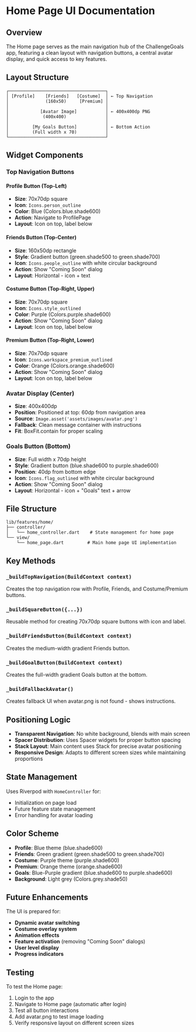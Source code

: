 # Home Page UI Documentation

## Overview

The Home page serves as the main navigation hub of the ChallengeGoals app, featuring a clean layout with navigation buttons, a central avatar display, and quick access to key features.

## Layout Structure

```
┌─────────────────────────────────────┐
│ [Profile]    [Friends]   [Costume]  │ ← Top Navigation
│              (160x50)     [Premium] │
│                                     │
│            [Avatar Image]           │ ← 400x400dp PNG
│             (400x400)               │
│                                     │
│         [My Goals Button]           │ ← Bottom Action
│         (Full width x 70)           │
└─────────────────────────────────────┘
```

## Widget Components

### Top Navigation Buttons

#### Profile Button (Top-Left)
- **Size**: 70x70dp square
- **Icon**: `Icons.person_outline`
- **Color**: Blue (Colors.blue.shade600)
- **Action**: Navigate to ProfilePage
- **Layout**: Icon on top, label below

#### Friends Button (Top-Center)
- **Size**: 160x50dp rectangle
- **Style**: Gradient button (green.shade500 to green.shade700)
- **Icon**: `Icons.people_outline` with white circular background
- **Action**: Show "Coming Soon" dialog
- **Layout**: Horizontal - icon + text

#### Costume Button (Top-Right, Upper)
- **Size**: 70x70dp square
- **Icon**: `Icons.style_outlined`
- **Color**: Purple (Colors.purple.shade600)
- **Action**: Show "Coming Soon" dialog
- **Layout**: Icon on top, label below

#### Premium Button (Top-Right, Lower)
- **Size**: 70x70dp square
- **Icon**: `Icons.workspace_premium_outlined`
- **Color**: Orange (Colors.orange.shade600)
- **Action**: Show "Coming Soon" dialog
- **Layout**: Icon on top, label below

### Avatar Display (Center)
- **Size**: 400x400dp
- **Position**: Positioned at top: 60dp from navigation area
- **Source**: `Image.asset('assets/images/avatar.png')`
- **Fallback**: Clean message container with instructions
- **Fit**: BoxFit.contain for proper scaling

### Goals Button (Bottom)
- **Size**: Full width x 70dp height
- **Style**: Gradient button (blue.shade600 to purple.shade600)
- **Position**: 40dp from bottom edge
- **Icon**: `Icons.flag_outlined` with white circular background
- **Action**: Show "Coming Soon" dialog
- **Layout**: Horizontal - icon + "Goals" text + arrow

## File Structure

```
lib/features/home/
├── controller/
│   └── home_controller.dart    # State management for home page
└── view/
    └── home_page.dart         # Main home page UI implementation
```

## Key Methods

### `_buildTopNavigation(BuildContext context)`
Creates the top navigation row with Profile, Friends, and Costume/Premium buttons.

### `_buildSquareButton({...})`
Reusable method for creating 70x70dp square buttons with icon and label.

### `_buildFriendsButton(BuildContext context)`
Creates the medium-width gradient Friends button.

### `_buildGoalButton(BuildContext context)`
Creates the full-width gradient Goals button at the bottom.

### `_buildFallbackAvatar()`
Creates fallback UI when avatar.png is not found - shows instructions.

## Positioning Logic

- **Transparent Navigation**: No white background, blends with main screen
- **Spacer Distribution**: Uses Spacer widgets for proper button spacing
- **Stack Layout**: Main content uses Stack for precise avatar positioning
- **Responsive Design**: Adapts to different screen sizes while maintaining proportions

## State Management

Uses Riverpod with `HomeController` for:
- Initialization on page load
- Future feature state management
- Error handling for avatar loading

## Color Scheme

- **Profile**: Blue theme (blue.shade600)
- **Friends**: Green gradient (green.shade500 to green.shade700)
- **Costume**: Purple theme (purple.shade600)
- **Premium**: Orange theme (orange.shade600)
- **Goals**: Blue-Purple gradient (blue.shade600 to purple.shade600)
- **Background**: Light grey (Colors.grey.shade50)

## Future Enhancements

The UI is prepared for:
- **Dynamic avatar switching**
- **Costume overlay system**
- **Animation effects**
- **Feature activation** (removing "Coming Soon" dialogs)
- **User level display**
- **Progress indicators**

## Testing

To test the Home page:
1. Login to the app
2. Navigate to Home page (automatic after login)
3. Test all button interactions
4. Add avatar.png to test image loading
5. Verify responsive layout on different screen sizes